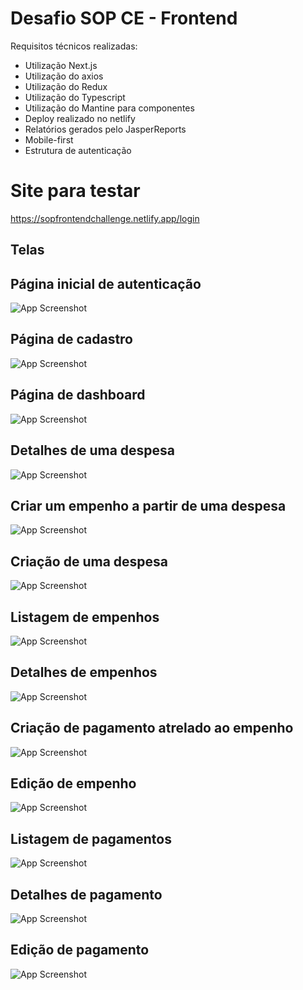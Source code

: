 
# Desafio SOP CE - Frontend

Requisitos técnicos realizadas:

 - Utilização Next.js
 - Utilização do axios
 - Utilização do Redux  
 - Utilização do Typescript
 - Utilização do Mantine para componentes
 - Deploy realizado no netlify 
 - Relatórios gerados pelo JasperReports
 - Mobile-first 
 - Estrutura de autenticação

# Site para testar
https://sopfrontendchallenge.netlify.app/login
## Telas

## Página inicial de autenticação
![App Screenshot](https://i.postimg.cc/xdpP9CSt/Whats-App-Image-2025-08-01-at-09-44-33.jpg)

## Página de cadastro 
![App Screenshot](https://i.postimg.cc/x1RRF5pr/Whats-App-Image-2025-08-01-at-09-44-56.jpg)

## Página de dashboard
![App Screenshot](https://i.postimg.cc/TP398bBK/Whats-App-Image-2025-08-01-at-09-45-26.jpg)

## Detalhes de uma despesa
![App Screenshot](https://i.postimg.cc/bN1L1pQw/Whats-App-Image-2025-08-01-at-09-45-32.jpg)

## Criar um empenho a partir de uma despesa 
![App Screenshot](https://i.postimg.cc/G3WqBHTf/Whats-App-Image-2025-08-01-at-09-45-41.jpg)

## Criação de uma despesa
![App Screenshot](https://i.postimg.cc/HWc6sQn5/Whats-App-Image-2025-08-01-at-09-46-01.jpg)


## Listagem de empenhos
![App Screenshot](https://i.postimg.cc/L51DCMwv/Whats-App-Image-2025-08-01-at-09-46-11.jpg)

## Detalhes de empenhos
![App Screenshot](https://i.postimg.cc/vBjXtmqc/Whats-App-Image-2025-08-01-at-09-46-20.jpg)

## Criação de pagamento atrelado ao empenho
![App Screenshot](https://i.postimg.cc/0NVVrn7G/Whats-App-Image-2025-08-01-at-09-46-25.jpg)


## Edição de empenho
![App Screenshot](https://i.postimg.cc/1t4JFFKk/Whats-App-Image-2025-08-01-at-09-46-34.jpg)

## Listagem de pagamentos
![App Screenshot](https://i.postimg.cc/0Nkt8FK2/Whats-App-Image-2025-08-01-at-09-46-43.jpg)

## Detalhes de pagamento
![App Screenshot](https://i.postimg.cc/t4tSGpTM/Whats-App-Image-2025-08-01-at-09-46-51.jpg)

## Edição de pagamento
![App Screenshot](https://i.postimg.cc/VkmVZdRh/Untitled.jpg)